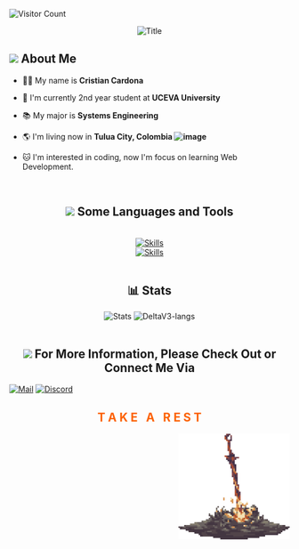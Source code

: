![Visitor Count](https://visitcount.itsvg.in/api?id=DeltaV3&icon=0&color=0)
<div align="center">
  <img src="https://readme-typing-svg.herokuapp.com?font=Architects+Daughter&color=%2338C2FF&size=40&center=true&vCenter=true&height=50&width=500&lines=Heyyy!+I'm+Delta;Welcome+to+my+profile!" alt="Title"></img>
</div>

## <img src="https://raw.githubusercontent.com/nixin72/nixin72/master/wave.gif" width="50px"></img> About Me

- 🧑‍🦱 My name is **Cristian Cardona**
- :school: I'm currently 2nd year student at **UCEVA University**
- :books: My major is **Systems Engineering**
- :earth_americas: I'm living now in **Tulua City, Colombia ![image](https://github.com/user-attachments/assets/16247c74-dbd8-40f1-adcb-e8a1e1e49067)**

- :cat: I'm interested in coding, now I'm focus on learning Web Development.
<br>

<div align="center">
  <h2><img src="https://media2.giphy.com/media/QssGEmpkyEOhBCb7e1/giphy.gif?cid=ecf05e47a0n3gi1bfqntqmob8g9aid1oyj2wr3ds3mg700bl&rid=giphy.gif" width="50px"> Some Languages and Tools</h2>    <br>
    <a href="https://skillicons.dev"><img src="https://skillicons.dev/icons?i=java,py,idea,html,css,js" alt="Skills"></a><br>
    <a href="https://skillicons.dev"><img src="https://skillicons.dev/icons?i=unity,cs,c,vscode" alt="Skills"></a>
</div>
<br>

<div align="center">
  <h2>📊 Stats</h2>
  <img src="https://github-readme-stats.vercel.app/api/wakatime?username=DeltaV3&theme=algolia&layout=compact&custom_title=🌌%20This%20year" alt="Stats">
      <img height="150em" src="https://github-readme-stats.vercel.app/api/top-langs/?username=DeltaV3&layout=compact&show_icon=true&theme=algolia" alt="DeltaV3-langs"/>
</div>
<br>

<div align="center">
<h2><img src='https://raw.githubusercontent.com/ShahriarShafin/ShahriarShafin/main/Assets/handshake.gif' width="80px"> For More Information, Please Check Out or Connect Me Via</h2>
</div>

[![Mail](https://img.shields.io/badge/mail-cristiand1346%40gmail.com-dd4336?style=for-the-badge&logo=gmail)](mailto:cristiand1346@gmail.com)
[![Discord](https://img.shields.io/badge/Delta-%235662f6.svg?style=for-the-badge&logo=discord&logoColor=white)](https://discordapp.com/users/delta7300)
<br>

<div align="center">
<b><h2 style="color: #fc6203">T A K E &nbsp; A &nbsp; R E S T</h2> </b>
<img src="https://raw.githubusercontent.com/TanZng/TanZng/master/assets/bonefire.gif" style="float: right; margin-left: 20px;" width="200">
</div>
